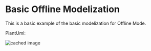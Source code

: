 # Basic Offline Modelization

This is a basic example of the basic modelization for Offline Mode.

PlantUml:

![cached image](https://raw.githubusercontent.com/DimitriRO-IBM/basic-offline-modelization/master/offline-models.puml)
